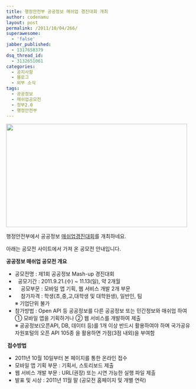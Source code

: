 ```yaml
---
title: 행정안전부 공공정보 매쉬업 경진대회 개최
author: codenamu
layout: post
permalink: /2011/10/04/266/
superawesome:
  - 'false'
jabber_published:
  - 1317658379
dsq_thread_id:
  - 3132651061
categories:
  - 공지사항
  - 블로그
  - 외부 소식
tags:
  - 공공정보
  - 매쉬업공모전
  - 정부2.0
  - 행정안전부
---
```

<div>
  <a href="http://www.data.go.kr/mashup.do"><img class="aligncenter size-full wp-image-267" title="mashup" src="http://codenamu.org/wp-content/uploads/2011/10/ec8aa4ed81aceba6b0ec83b7-2011-10-04-ec98a4eca084-1-04-43.png" alt="" width="490" height="280" /></a>
</div>

<div id="inbdy">
  <p>
    행정안전부에서 공공정보 <a href="http://www.data.go.kr/mashup.do">매쉬업경진대회</a>를 개최하네요.
  </p>
  
  <p>
    아래는 공모전 사이트에서 가져 온 공모전 안내입니다.
  </p>
  
  <p>
    <strong>공공정보 매쉬업 공모전 개요</strong>
  </p>
  
  <ul>
    <li>
      공모전명 : 제1회 공공정보 Mash-up 경진대회
    </li>
    <li>
        공모기간 : 2011.9.21.(수) ~ 11.13(일), 약 2개월
    </li>
    <li>
          공모부문 : 모바일 앱 기획, 웹 서비스 개발 2개 부문
    </li>
    <li>
          참가자격 : 학생(초,중,고,대학생 및 대학원생), 일반인, 팀<br /> ※ 기업단위 불가
    </li>
    <li>
      참가방법 : Open API 등 공공정보를 다른 공공정보 또는 민간정보와 매쉬업 하여 ① 모바일 앱을 기획하거나 ② 웹 서비스를 개발하여 제출<br /> ※ 공공정보(오픈API, DB, 데이터 등)를 1개 이상 반드시 활용하여야 하며 국가공유자원포털의 오픈 API 105종 을 활용하면 가점(3점 내외)을 부여함
    </li>
  </ul>
  
  <p>
    <strong> 접수방법 </strong>
  </p>
  
  <ul>
    <li>
      2011년 10월 10일부터 본 페이지를 통한 온라인 접수
    </li>
    <li>
      모바일 앱 기획 부문 : 기획서, 스토리보드 제출
    </li>
    <li>
      웹 서비스 개발 부문 : URL(권장) 또는 시연 가능한 실행 파일 제출
    </li>
    <li>
      발표 및 시상 : 2011년 11월 말 (공모전 홈페이지 및 개별 연락)
    </li>
  </ul>
</div>